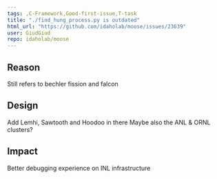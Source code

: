 ```yaml
---
tags: ,C-Framework,Good-first-issue,T-task
title: "./find_hung_process.py is outdated"
html_url: "https://github.com/idaholab/moose/issues/23639"
user: GiudGiud
repo: idaholab/moose
---
```


## Reason
Still refers to bechler fission and falcon

## Design
Add Lemhi, Sawtooth and Hoodoo in there
Maybe also the ANL & ORNL clusters?

## Impact
Better debugging experience on INL infrastructure
